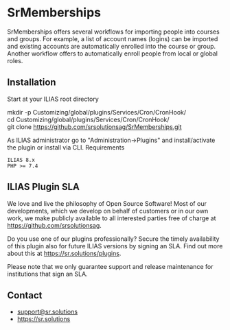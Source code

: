 SrMemberships
====================

SrMemberships offers several workflows for importing people into courses and
groups. For example, a list of account names (logins) can be imported and
existing accounts are automatically enrolled into the course or group. Another
workflow offers to automatically enroll people from local or global roles.

## Installation

Start at your ILIAS root directory

mkdir -p Customizing/global/plugins/Services/Cron/CronHook/  
cd Customizing/global/plugins/Services/Cron/CronHook/  
git clone https://github.com/srsolutionsag/SrMemberships.git

As ILIAS administrator go to "Administration->Plugins" and install/activate the
plugin or install via CLI.
Requirements

    ILIAS 8.x
    PHP >= 7.4

## ILIAS Plugin SLA

We love and live the philosophy of Open Source Software! Most of our
developments, which we develop on behalf of customers or in our own work, we
make publicly available to all interested parties free of charge
at https://github.com/srsolutionsag.

Do you use one of our plugins professionally? Secure the timely availability of
this plugin also for future ILIAS versions by signing an SLA. Find out more
about this at https://sr.solutions/plugins.

Please note that we only guarantee support and release maintenance for
institutions that sign an SLA.

## Contact

- support@sr.solutions
- https://sr.solutions
